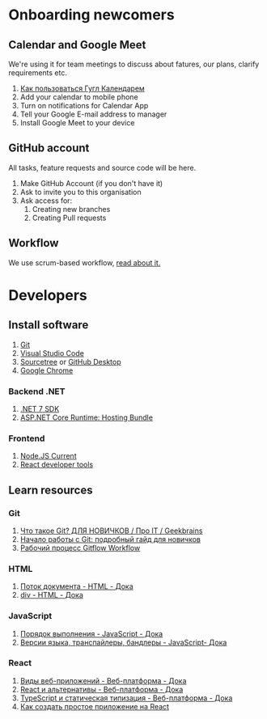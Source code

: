 # Onboarding newcomers

## Calendar and Google Meet
We're using it for team meetings to discuss about fatures, our plans, clarify requirements etc.

1. [Как пользоваться Гугл Календарем](https://lumpics.ru/how-to-use-google-calendar/?ysclid=lkcgitfpxe353186810)
2. Add your calendar to mobile phone
3. Turn on notifications for Calendar App
4. Tell your Google E-mail address to manager
5. Install Google Meet to your device

## GitHub account
All tasks, feature requests and source code will be here.

1. Make GitHub Account (if you don't have it)
2. Ask to invite you to this organisation
3. Ask access for:
   1. Creating new branches
   2. Creating Pull requests
  
## Workflow

We use scrum-based workflow, [read about it.](Workflow.md)

# Developers

## Install software

1. [Git](https://git-scm.com/downloads)
2. [Visual Studio Code](https://code.visualstudio.com)
3. [Sourcetree](https://www.sourcetreeapp.com)  or  [GitHub Desktop](https://desktop.github.com)
4. [Google Chrome](https://www.google.com/chrome/)

### Backend .NET

1. [.NET 7 SDK](https://dotnet.microsoft.com/en-us/download/dotnet/7.0)
2. [ASP.NET Core Runtime: Hosting Bundle](https://dotnet.microsoft.com/en-us/download/dotnet/7.0)

### Frontend

1. [Node.JS Current](https://nodejs.org/en)
2. [React developer tools](https://chrome.google.com/webstore/detail/react-developer-tools/fmkadmapgofadopljbjfkapdkoienihi)
  
## Learn resources


### Git
1. [Что такое Git? ДЛЯ НОВИЧКОВ / Про IT / Geekbrains](https://www.youtube.com/watch?v=y5wxl4pBI_A)
2. [Начало работы с Git: подробный гайд для новичков](https://javarush.com/groups/posts/2683-nachalo-rabotih-s-git-podrobnihy-gayd-dlja-novichkov)
3. [Рабочий процесс Gitflow Workflow](https://www.atlassian.com/ru/git/tutorials/comparing-workflows/gitflow-workflow)

### HTML
1. [Поток документа - HTML - Дока](https://doka.guide/html/flow/)
2. [div - HTML - Дока](https://doka.guide/html/div/)

### JavaScript
1. [Порядок выполнения - JavaScript - Дока](https://doka.guide/js/execution-order/)
2. [Версии языка, транспайлеры, бандлеры - JavaScript- Дока](https://doka.guide/js/language-versions/)

### React
1. [Виды веб-приложений - Веб-платформа - Дока](https://doka.guide/tools/web-app-types/)
2. [React и альтернативы - Веб-платформа - Дока](https://doka.guide/tools/react-and-alternatives/)
3. [TypeScript и статическая типизация - Веб-платформа - Дока](https://doka.guide/tools/static-types/)
4. [Как создать простое приложение на React](https://sky.pro/media/kak-sozdat-prostoe-prilozhenie-na-react/)

